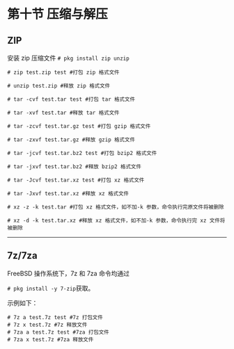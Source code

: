 # 第十节 压缩与解压

## ZIP

安装 zip 压缩文件 `# pkg install zip unzip`

```
# zip test.zip test #打包 zip 格式文件 

# unzip test.zip #释放 zip 格式文件 

# tar -cvf test.tar test #打包 tar 格式文件 

# tar -xvf test.tar #释放 tar 格式文件 

# tar -zcvf test.tar.gz test #打包 gzip 格式文件 

# tar -zxvf test.tar.gz #释放 gzip 格式文件 

# tar -jcvf test.tar.bz2 test #打包 bzip2 格式文件 

# tar -jxvf test.tar.bz2 #释放 bzip2 格式文件 

# tar -Jcvf test.tar.xz test #打包 xz 格式文件 

# tar -Jxvf test.tar.xz #释放 xz 格式文件 

# xz -z -k test.tar #打包 xz 格式文件，如不加-k 参数，命令执行完原文件将被删除 

# xz -d -k test.tar.xz #释放 xz 格式文件，如不加-k 参数，命令执行完 xz 文件将被删除
```

***

## 7z/7za

FreeBSD 操作系统下，7z 和 7za 命令均通过

`# pkg install -y 7-zip`获取。

示例如下：

```
# 7z a test.7z test #7z 打包文件 
# 7z x test.7z #7z 释放文件
# 7za a test.7z test #7za 打包文件 
# 7za x test.7z #7za 释放文件
```
